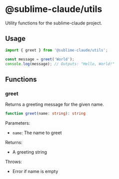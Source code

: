 # @sublime-claude/utils

Utility functions for the sublime-claude project.

## Usage

```typescript
import { greet } from '@sublime-claude/utils';

const message = greet('World');
console.log(message); // Outputs: "Hello, World!"
```

## Functions

### greet

Returns a greeting message for the given name.

```typescript
function greet(name: string): string
```

Parameters:
- `name`: The name to greet

Returns:
- A greeting string

Throws:
- Error if name is empty
